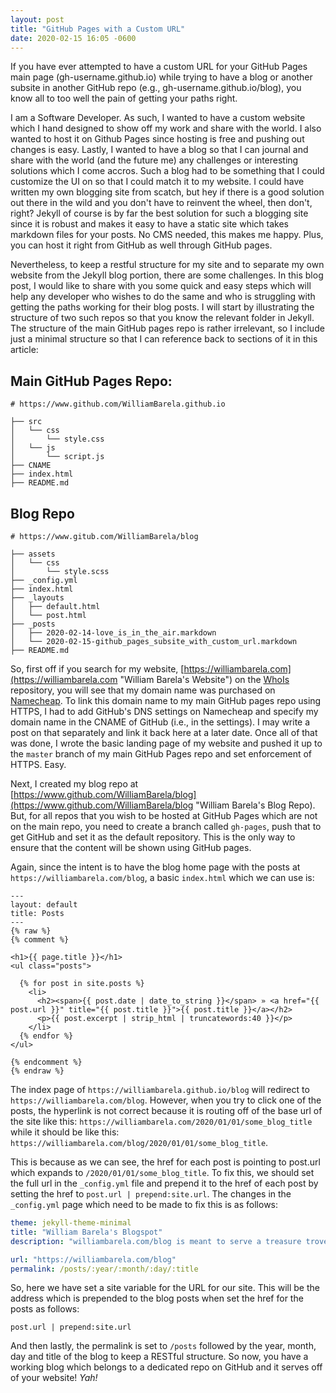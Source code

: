```yaml
---
layout: post
title: "GitHub Pages with a Custom URL"
date: 2020-02-15 16:05 -0600
---
```


If you have ever attempted to have a custom URL for your GitHub Pages main page (gh-username.github.io) while trying to have a blog or another subsite in another GitHub repo (e.g., gh-username.github.io/blog), you know all to too well the pain of getting your paths right.

I am a Software Developer. As such, I wanted to have a custom website which I hand designed to show off my work and share with the world. I also wanted to host it on Github Pages since hosting is free and pushing out changes is easy. Lastly, I wanted to have a blog so that I can journal and share with the world (and the future me) any challenges or interesting solutions which I come accros. Such a blog had to be something that I could customize the UI on so that I could match it to my website. I could have written my own blogging site from scatch, but hey if there is a good solution out there in the wild and you don't have to reinvent the wheel, then don't, right? Jekyll of course is by far the best solution for such a blogging site since it is robust and makes it easy to have a static site which takes markdown files for your posts. No CMS needed, this makes me happy. Plus, you can host it right from GitHub as well through GitHub pages.

Nevertheless, to keep a restful structure for my site and to separate my own website from the Jekyll blog portion, there are some challenges. In this blog post, I would like to share with you some quick and easy steps which will help any developer who wishes to do the same and who is struggling with getting the paths working for their blog posts. I will start by illustrating the structure of two such repos so that you know the relevant folder in Jekyll. The structure of the main GitHub pages repo is rather irrelevant, so I include just a minimal structure so that I can reference back to sections of it in this article:

## Main GitHub Pages Repo:
```
# https://www.github.com/WilliamBarela.github.io

├── src
│   └── css
│       └── style.css
│   └── js
│       └── script.js
├── CNAME
├── index.html
├── README.md

```

## Blog Repo
```
# https://www.gitub.com/WilliamBarela/blog

├── assets
│   └── css
│       └── style.scss
├── _config.yml
├── index.html
├── _layouts
│   ├── default.html
│   └── post.html
├── _posts
│   ├── 2020-02-14-love_is_in_the_air.markdown
│   └── 2020-02-15-github_pages_subsite_with_custom_url.markdown
├── README.md

```

So, first off if you search for my website, [https://williambarela.com](https://williambarela.com "William Barela's Website") on the [WhoIs](https://who.is "Who.is domain name repository") repository, you will see that my domain name was purchased on [Namecheap](https://www.namecheap.com/ "Namecheap Domain Names"). To link this domain name to my main GitHub pages repo using HTTPS, I had to add GitHub's DNS settings on Namecheap and specify my domain name in the CNAME of GitHub (i.e., in the settings). I may write a post on that separately and link it back here at a later date. Once all of that was done, I wrote the basic landing page of my website and pushed it up to the `master` branch of my main GitHub Pages repo and set enforcement of HTTPS. Easy.

Next, I created my blog repo at [https://www.github.com/WilliamBarela/blog](https://www.github.com/WilliamBarela/blog "William Barela's Blog Repo).
But, for all repos that you wish to be hosted at GitHub Pages which are not on the main repo, you need to create a branch called `gh-pages`, push that to get GitHub and set it as the default repository. This is the only way to ensure that the content will be shown using GitHub pages.

Again, since the intent is to have the blog home page with the posts at `https://williambarela.com/blog`, a basic `index.html` which we can use is:

```
---
layout: default
title: Posts
---
{% raw %}
{% comment %}

<h1>{{ page.title }}</h1>
<ul class="posts">

  {% for post in site.posts %}
    <li>
      <h2><span>{{ post.date | date_to_string }}</span> » <a href="{{ post.url }}" title="{{ post.title }}">{{ post.title }}</a></h2>
      <p>{{ post.excerpt | strip_html | truncatewords:40 }}</p>
    </li>
  {% endfor %}
</ul>

{% endcomment %}
{% endraw %}
```

The index page of `https://williambarela.github.io/blog` will redirect to `https://williambarela.com/blog`. However, when you try to click one of the posts, the hyperlink is not correct because it is routing off of the base url of the site like this: `https://williambarela.com/2020/01/01/some_blog_title` while it should be like this: `https://williambarela.com/blog/2020/01/01/some_blog_title`.

This is because as we can see, the href for each post is pointing to post.url which expands to `/2020/01/01/some_blog_title`.
To fix this, we should set the full url in the `_config.yml` file and prepend it to the href of each post by setting the href to `post.url | prepend:site.url`. The changes in the `_config.yml` page which need to be made to fix this is as follows:

```yml
theme: jekyll-theme-minimal
title: "William Barela's Blogspot"
description: "williambarela.com/blog is meant to serve a treasure trove of knowledge on how to program both front-end and back-end websites, as well as provide insights into DevOps"

url: "https://williambarela.com/blog"
permalink: /posts/:year/:month/:day/:title
```

So, here we have set a site variable for the URL for our site. This will be the address which is prepended to the blog posts when set the href for the posts as follows:

```
post.url | prepend:site.url
```

And then lastly, the permalink is set to `/posts` followed by the year, month, day and title of the blog to keep a RESTful structure. So now, you have a working blog which belongs to a dedicated repo on GitHub and it serves off of your website! _Yah!_
